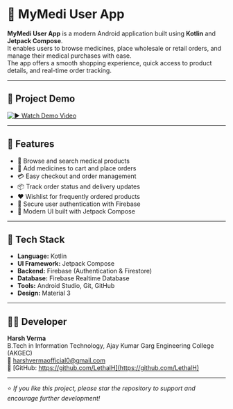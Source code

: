 # 💊 MyMedi User App

**MyMedi User App** is a modern Android application built using **Kotlin** and **Jetpack Compose**.  
It enables users to browse medicines, place wholesale or retail orders, and manage their medical purchases with ease.  
The app offers a smooth shopping experience, quick access to product details, and real-time order tracking.

---

## 🎥 Project Demo

[![▶️ Watch Demo Video](https://img.shields.io/badge/▶️%20Watch%20Demo%20Video-blue?style=for-the-badge)](https://drive.google.com/file/d/1xE1Jmn7jucAVuN69bW3gHt53ulPfC9e0/view?usp=drive_link)

---

## 🔑 Features

- 🏥 Browse and search medical products  
- 🛒 Add medicines to cart and place orders  
- 💳 Easy checkout and order management  
- 📦 Track order status and delivery updates  
- ❤️ Wishlist for frequently ordered products  
- 🔐 Secure user authentication with Firebase  
- 🎨 Modern UI built with Jetpack Compose  

---

## 🧰 Tech Stack

- **Language:** Kotlin  
- **UI Framework:** Jetpack Compose  
- **Backend:** Firebase (Authentication & Firestore)  
- **Database:** Firebase Realtime Database  
- **Tools:** Android Studio, Git, GitHub  
- **Design:** Material 3  

---

## 👨‍💻 Developer

**Harsh Verma**  
B.Tech in Information Technology, Ajay Kumar Garg Engineering College (AKGEC)  
📧 [harshvermaofficial0@gmail.com](mailto:harshvermaofficial0@gmail.com)  
🔗 [GitHub: https://github.com/LethalH](https://github.com/LethalH)

---

⭐ *If you like this project, please star the repository to support and encourage further development!*
